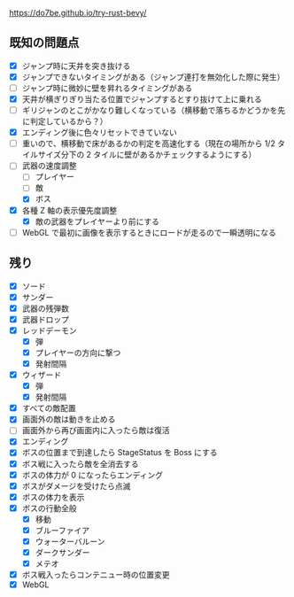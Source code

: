 https://do7be.github.io/try-rust-bevy/

## 既知の問題点

- [x] ジャンプ時に天井を突き抜ける
- [x] ジャンプできないタイミングがある（ジャンプ連打を無効化した際に発生）
- [ ] ジャンプ時に微妙に壁を昇れるタイミングがある
- [x] 天井が横ぎりぎり当たる位置でジャンプするとすり抜けて上に乗れる
- [ ] ギリジャンのとこがかなり難しくなっている（横移動で落ちるかどうかを先に判定しているから？）
- [x] エンディング後に色々リセットできていない
- [ ] 重いので、横移動で床があるかの判定を高速化する（現在の場所から 1/2 タイルサイズ分下の 2 タイルに壁があるかチェックするようにする）
- [ ] 武器の速度調整
  - [ ] プレイヤー
  - [ ] 敵
  - [x] ボス
- [x] 各種 Z 軸の表示優先度調整
  - [x] 敵の武器をプレイヤーより前にする
- [ ] WebGL で最初に画像を表示するときにロードが走るので一瞬透明になる

## 残り

- [x] ソード
- [x] サンダー
- [x] 武器の残弾数
- [x] 武器ドロップ
- [x] レッドデーモン
  - [x] 弾
  - [x] プレイヤーの方向に撃つ
  - [x] 発射間隔
- [x] ウィザード
  - [x] 弾
  - [x] 発射間隔
- [x] すべての敵配置
- [x] 画面外の敵は動きを止める
- [ ] 画面外から再び画面内に入ったら敵は復活
- [x] エンディング
- [x] ボスの位置まで到達したら StageStatus を Boss にする
- [x] ボス戦に入ったら敵を全消去する
- [x] ボスの体力が 0 になったらエンディング
- [x] ボスがダメージを受けたら点滅
- [x] ボスの体力を表示
- [x] ボスの行動全般
  - [x] 移動
  - [x] ブルーファイア
  - [x] ウォーターバルーン
  - [x] ダークサンダー
  - [x] メテオ
- [x] ボス戦入ったらコンテニュー時の位置変更
- [x] WebGL
